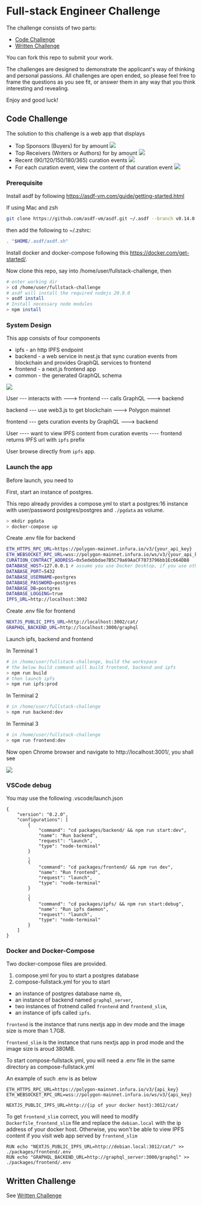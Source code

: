 # Full-stack Engineer Challenge

The challenge consists of two parts:

- [Code Challenge](./CodeChallenge.md)
- [Written Challenge](./WrittenChallenge.md)

You can fork this repo to submit your work.

The challenges are designed to demonstrate the applicant's way of thinking and personal passions. All challenges are open ended, so please feel free to frame the questions as you see fit, or answer them in any way that you think interesting and revealing.

Enjoy and good luck!

## Code Challenge

The solution to this challenge is a web app that displays

* Top Sponsors (Buyers) for by amount
![](./top_sponsors.png?raw=true)
* Top Receivers (Writers or Authors) for by amount
![](./top_receivers.png?raw=true)
* Recent (90/120/150/180/365) curation events
![](./recent_curations.png?raw=true)
* For each curation event, view the content of that curation event
![](./view_ipfs.gif?raw=true)

### Prerequisite

Install asdf by following https://asdf-vm.com/guide/getting-started.html

If using Mac and zsh
```bash
git clone https://github.com/asdf-vm/asdf.git ~/.asdf --branch v0.14.0
```

then add the following to ~/.zshrc:
```bash
. "$HOME/.asdf/asdf.sh"
```

Install docker and docker-compose following this https://docker.com/get-started/.

Now clone this repo, say into /home/user/fullstack-challenge, then

```bash
# enter working dir
> cd /home/user/fullstack-challenge
# asdf will install the required nodejs 20.9.0
> asdf install
# Install necessary node modules
> npm install
```

### System Design

This app consists of four components

* ipfs - an http IPFS endpoint 
* backend - a web service in nest.js that sync curation events from blockchain and provides GraphQL services to frontend
* frontend - a next.js frontend app
* common - the generated GraphQL schema

![](./system_design.png?raw=true)

User --- interacts with ---> frontend --- calls GraphQL ---> backend

backend --- use web3.js to get blockchain ---> Polygon mainnet

frontend --- gets curation events by GraphQL ---> backend

User ---- want to view IPFS content from curation events ---- frontend returns IPFS url with `ipfs` prefix

User browse directly from `ipfs` app. 

### Launch the app

Before launch, you need to 

First, start an instance of postgres. 

This repo already provides a compose.yml to start a postgres:16 instance with user/password postgres/postgres and `./pgdata` as volume.

```bash
> mkdir pgdata
> docker-compose up
```

Create .env file for backend
```bash
ETH_HTTPS_RPC_URL=https://polygon-mainnet.infura.io/v3/{your_api_key}
ETH_WEBSOCKET_RPC_URL=wss://polygon-mainnet.infura.io/ws/v3/{your_api_key}
CURATION_CONTRACT_ADDRESS=0x5edebbdae7B5C79a69AaCF7873796bb1Ec664DB8
DATABASE_HOST=127.0.0.1 # assume you use Docker Desktop, if you use other instance of postgres, adjust DATABASE_ vars accordingly
DATABASE_PORT=5432
DATABASE_USERNAME=postgres
DATABASE_PASSWORD=postgres
DATABASE_DB=postgres
DATABASE_LOGGING=true
IPFS_URL=http://localhost:3002
```

Create .env file for frontend

```bash
NEXTJS_PUBLIC_IPFS_URL=http://localhost:3002/cat/
GRAPHQL_BACKEND_URL=http://localhost:3000/graphql
```

Launch ipfs, backend and frontend

In Terminal 1

```bash
# in /home/user/fullstack-challenge, build the workspace
# the below build command will build frontend, backend and ipfs
> npm run build
# then launch ipfs
> npm run ipfs:prod
```

In Terminal 2

```bash
# in /home/user/fullstack-challenge
> npm run backend:dev
```

In Terminal 3

```bash
# in /home/user/fullstack-challenge
> npm run frontend:dev
```

Now open Chrome browser and navigate to http://localhost:3001/, you shall see

![](./top_sponsors.png?raw=true)

### VSCode debug

You may use the following .vscode/launch.json

```
{
    "version": "0.2.0",
    "configurations": [
        {
            "command": "cd packages/backend/ && npm run start:dev",
            "name": "Run backend",
            "request": "launch",
            "type": "node-terminal"
        }
        ,
        {
            "command": "cd packages/frontend/ && npm run dev",
            "name": "Run frontend",
            "request": "launch",
            "type": "node-terminal"
        }
        ,
        {
            "command": "cd packages/ipfs/ && npm run start:debug",
            "name": "Run ipfs daemon",
            "request": "launch",
            "type": "node-terminal"
        }
    ]
}
```

### Docker and Docker-Compose

Two docker-compose files are provided.
1. compose.yml for you to start a postgres database
2. compose-fullstack.yml for you to start 
* an instance of postgres database name `db`, 
* an instance of backend named `graphql_server`, 
* two instances of frotnend called `frontend` and `frontend_slim`,
* an instance of ipfs called `ipfs`.

`frontend` is the instance that runs nextjs app in dev mode and the image size is more than 1.7GB.

`frontend_slim` is the instance that runs nextjs app in prod mode and the image size is aroud 380MB.

To start compose-fullstack.yml, you will need a .env file in the same directory as compose-fullstack.yml

An example of such .env is as below

```
ETH_HTTPS_RPC_URL=https://polygon-mainnet.infura.io/v3/{api_key}
ETH_WEBSOCKET_RPC_URL=wss://polygon-mainnet.infura.io/ws/v3/{api_key}

NEXTJS_PUBLIC_IPFS_URL=http://{ip of your docker host}:3012/cat/
```

To get `frontend_slim` correct, you will need to modify `Dockerfile_frontend_slim` file and replace the `debian.local` with the ip address of your docker host. Otherwise, you won't be able to view IPFS content if you visit web app served by `frontend_slim`

```
RUN echo "NEXTJS_PUBLIC_IPFS_URL=http://debian.local:3012/cat/" >> ./packages/frontend/.env
RUN echo "GRAPHQL_BACKEND_URL=http://graphql_server:3000/graphql" >> ./packages/frontend/.env

```

## Written Challenge

See [Written Challenge](./WrittenChallenge.md)